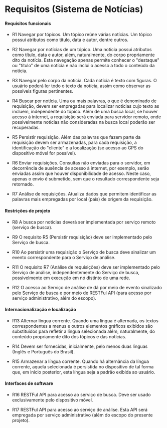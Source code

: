 # Requisitos (Sistema de Notícias)

#### Requisitos funcionais

- R1 Navegar por tópicos. Um tópico reúne várias notícias. Um tópico possui atributos como título, data e autor, dentre outros.

- R2 Navegar por notícias de um tópico. Uma notícia possui atributos como título, data e autor, além, naturalmente, do corpo propriamente dito da notícia. Esta navegação apenas permite conhecer o "destaque" ou "título" de uma notícia e não inclui o acesso a todo o conteúdo da notícia. 

- R3 Navegar pelo corpo da notícia. Cada notícia é texto com figuras. O usuário poderá ler todo o texto da notícia, assim como observar as possíveis figuras pertinentes. 

- R4 Buscar por notícia. Uma ou mais palavras, o que é denominado de requisição, devem ser empregadas para localizar notícias cujo texto as incluem, independente do tópico. Além de uma busca local, se houver acesso à internet, a requisição será enviada para servidor remoto, onde possivelmente notícias não consideradas na busca local poderão ser recuperadas.

- R5 Persistir requisição. Além das palavras que fazem parte da requisição devem ser armazenadas, para cada requisição, a identificação do "cliente" e a localização (se acesso ao GPS do dispositivo móvel for possível).

- R6 Enviar requisições. Consultas não enviadas para o servidor, em decorrência de ausência de acesso à internet, por exemplo, serão enviadas assim que houver disponibilidade de acesso. Neste caso, apenas o envio é submetido, sem que o resultado correspondente seja retornado. 

- R7 Análise de requisições. Atualiza dados que permitem identificar as palavras mais empregadas por local (país) de origem da requisição.

#### Restrições de projeto

- R8 A busca por notícias deverá ser implementada por serviço remoto (serviço de busca). 

- R9 O requisito R5 (Persistir requisição) deve ser implementado pelo Serviço de busca.

- R10 Ao persistir uma requisição o Serviço de busca deve sinalizar um evento correspondente para o Serviço de análise.

- R11 O requisito R7 (Análise de requisições) deve ser implementado pelo Serviço de análise, independentemente do Serviço de busca, possivelmente em execução em nó distinto de uma rede. 

- R12 O acesso ao Serviço de análise de dá por meio de evento sinalizado pelo Serviço de busca e por meio de RESTFul API (para acesso por serviço administrativo, além do escopo). 

#### Internacionalização e localização

- R13 Alternar língua corrente. Quando uma língua é alternada, os textos correspondentes a menus e outros elementos gráficos exibidos são substituídos para refletir a língua selecionada além, naturalmente, do conteúdo propriamente dito dos tópicos e das notícias.

- R14 Devem ser fornecidas, inicialmente, pelo menos duas línguas (Inglês e Português do Brasil).

- R15 Armazenar a língua corrente. Quando há alternância da língua corrente, aquela selecionada é persistida no dispositivo de tal forma que, em início posterior, esta língua seja a padrão exibida ao usuário.

#### Interfaces de software

- R16 RESTFul API para acesso ao serviço de busca. Deve ser usado exclusivamente pelo dispositivo móvel.

- R17 RESTFul API para acesso ao serviço de análise. Esta API será empregada por serviço administrativo (além do escopo do presente projeto).
